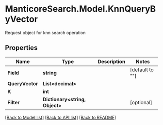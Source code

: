 # ManticoreSearch.Model.KnnQueryByVector
Request object for knn search operation

## Properties

Name | Type | Description | Notes
------------ | ------------- | ------------- | -------------
**Field** | **string** |  | [default to ""]
**QueryVector** | **List&lt;decimal&gt;** |  | 
**K** | **int** |  | 
**Filter** | **Dictionary&lt;string, Object&gt;** |  | [optional] 



[[Back to Model list]](../README.md#documentation-for-models) [[Back to API list]](../README.md#documentation-for-api-endpoints) [[Back to README]](../README.md)

